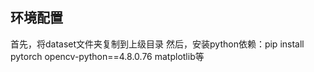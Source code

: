 ## 环境配置
首先，将dataset文件夹复制到上级目录
然后，安装python依赖：pip install pytorch opencv-python==4.8.0.76 matplotlib等
